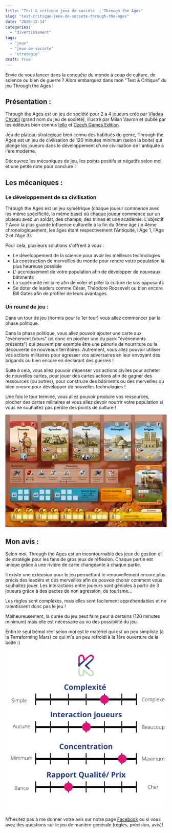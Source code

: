 ```yaml
---
title: "Test & critique jeux de société  : Through the Ages"
slug: "test-critique-jeux-de-societe-through-the-ages"
date: "2020-12-14"
categories: 
  - "divertissement"
tags: 
  - "jeux"
  - "jeux-de-societe"
  - "strategie"
draft: True
---
```


Envie de vous lancer dans la conquête du monde à coup de culture, de science ou bien de guerre ? Alors embarquez dans mon "Test & Critique" du jeu Through the Ages !

## Présentation :

Through the Ages est un jeu de société pour 2 à 4 joueurs créé par [Vladaa Chvatil](https://fr.wikipedia.org/wiki/Vlaada_Chv%C3%A1til) (grand nom du jeu de société), illustré par Milan Vavron et publié par les éditeurs bien connus [Iello](https://www.iello.fr/) et [Czech Games Edition](https://czechgames.com/).

Jeu de plateau stratégique bien connu des habitués du genre, Through the Ages est un jeu de civilisation de 120 minutes minimum (selon la boite) qui plonge les joueurs dans le développement d'une civilisation de l'antiquité à l'ère moderne.

Découvrez les mécaniques de jeu, les points positifs et négatifs selon moi et une petite note pour conclure !

## Les mécaniques :

### Le développement de sa civilisation

Through the Ages est un jeu symétrique (chaque joueur commence avec les même spécificité, la même base) où chaque joueur commence sur un plateau avec un soldat, des champs, des mines et une académie. L'objectif ? Avoir la plus grande influence culturelle à la fin du 3ème âge (le 4ème chronologiquement, les âges étant respectivement l'Antiquité, l'Age 1, l'Age 2 et l'Age 3).

Pour cela, plusieurs solutions s'offrent à vous :

- Le développement de la science pour avoir les meilleurs technologies
- La construction de merveilles du monde pour rendre votre population la plus heureuse possible
- L' accroissement de votre population afin de développer de nouveaux bâtiments
- La supériorité militaire afin de voler et piller la culture de vos opposants
- Se doter de leaders comme César, Théodore Roosevelt ou bien encore Bill Gates afin de profiter de leurs avantages.

### Un round de jeu :

Dans un tour de jeu (hormis pour le 1er tour) vous allez commencer par la phase politique.

Dans la phase politique, vous allez pouvoir ajouter une carte aux "événement futurs" (et donc en piocher une du pack "événements présents") qui peuvent par exemple être une pénurie de nourriture ou la découverte de nouveaux territoires. Autrement, vous allez pouvoir utiliser vos actions militaires pour agresser vos adversaires en leur envoyant des brigands ou bien encore en déclarant des guerres !

Suite à cela, vous allez pouvoir dépenser vos actions civiles pour acheter de nouvelles cartes, pour jouer des cartes actions afin de gagner des ressources (ou autres), pour construire des bâtiments ou des merveilles ou bien encore pour développer de nouvelles technologies !

Une fois le tour terminé, vous allez pouvoir produire vos ressources, piocher des cartes militaires et vous allez devoir nourrir votre population si vous ne souhaitez pas perdre des points de culture !

![](Through-the-Ages-galerie01.jpg)

## Mon avis :

Selon moi, Through the Ages est un incontournable des jeux de gestion et de stratégie pour les fans de gros jeux de réflexion. Chaque partie est unique grâce à une rivière de carte changeante à chaque partie.

Il existe une extension pour le jeu permettant le renouvellement encore plus précis des leaders et des merveilles afin de pouvoir choisir comment vous souhaitez jouer. Les interactions entre joueurs sont géniales à partir de 3 joueurs grâce à des pactes de non agression, de tourisme...

Les règles sont complexes, mais elles sont facilement appréhendables et ne ralentissent donc pas le jeu !

Malheureusement, la durée du jeu peut faire peur à certains (120 minutes minimum) mais elle est nécessaire au vu des possibilité du jeu.

Enfin le seul bémol réel selon moi est le matériel qui est un peu simpliste (à la Terraforming Mars) ce qui m'a un peu refroidi à la 1ère ouverture de la boite :)

![](Ajouter-des-lignes-dans-le-corps-du-texte-1.png)

N'hésitez pas à me donner votre avis sur notre page [Facebook](https://www.facebook.com/keskec.fr) ou si vous avez des questions sur le jeu de manière générale (règles, précision, avis)!
